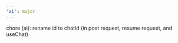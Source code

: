```yaml
---
'ai': major
---
```


chore (ai): rename id to chatId (in post request, resume request, and useChat)
